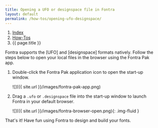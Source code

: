 ```yaml
---
title: Opening a UFO or designspace file in Fontra
layout: default
permalink: /how-tos/opening-ufo-designspace/
---
```


<nav aria-label="breadcrumb">
  <ol class="breadcrumb small">
    <li class="breadcrumb-item"><a href="{{ site.url }}">Index</a></li>
    <li class="breadcrumb-item"><a href="../../how-tos">How-Tos</a></li>
    <li class="breadcrumb-item active" aria-current="page">{{ page.title }}</li>
  </ol>
</nav>

Fontra supports the [UFO] and [designspace] formats natively. Follow the steps below to open your local files in the browser using the Fontra Pak app.


1. Double-click the Fontra Pak application icon to open the start-up window.

    ![]({{ site.url }}/images/fontra-pak-app.png)


2. Drag a `.ufo` or `.designspace` file into the start-up window to launch Fontra in your default browser.


    ![]({{ site.url }}/images/fontra-browser-open.png){: .img-fluid }


That's it! Have fun using Fontra to design and build your fonts.
